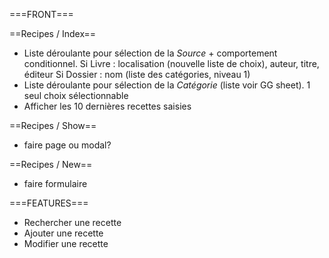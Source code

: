 ===FRONT===

==Recipes / Index==
- Liste déroulante pour sélection de la *Source* + comportement conditionnel.
Si Livre : localisation (nouvelle liste de choix), auteur, titre, éditeur
Si Dossier : nom (liste des catégories, niveau 1)
- Liste déroulante pour sélection de la *Catégorie* (liste voir GG sheet). 1 seul choix sélectionnable
- Afficher les 10 dernières recettes saisies

==Recipes / Show==
- faire page ou modal?

==Recipes / New==
- faire formulaire

===FEATURES===
- Rechercher une recette
- Ajouter une recette
- Modifier une recette
